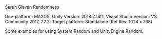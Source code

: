Sarah Glavan Randomness

Dev-platform: MAXOS, Unity Version: 2018.2.14f1, Visual Studio Version: VS Community 2017, 7.7.2;
Target platform: Standalone (Ref Res: 1024 x 768)


Some examples for using System.Random and UnityEngine.Random.

